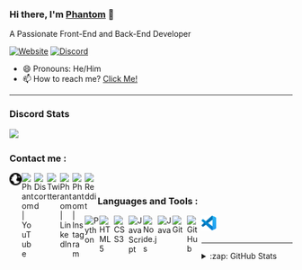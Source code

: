 ### Hi there, I'm [Phantom](https://phantomcodes.ga) 👋
A Passionate Front-End and Back-End Developer

[![Website](https://img.shields.io/website?label=phantomcodes.ga&style=for-the-badge&url=https%3A%2F%2Fphantomcodes.ga)](https://phantomcodes.ga)
[![Discord](https://img.shields.io/discord/731756511138807879?label=discord&logo=discord&logoColor=white&style=for-the-badge)](https://discord.gg/58zNcgsE9K)

- 😄 Pronouns: He/Him
- 📫 How to reach me? [Click Me!](https://phantomcodes.ga/links)

---

### Discord Stats
<a href="https://discord.com/users/731754141331882017">
<img height="80px" src="https://discord.c99.nl/widget/theme-4/731754141331882017.png" />
</a>

### Contact me : 

[<img align="left" alt="phantomcodes.ga" width="22px" src="https://raw.githubusercontent.com/iconic/open-iconic/master/svg/globe.svg" />](https://phantomcodes.ga)
[<img align="left" alt="Phantom | YouTube" width="22px" src="https://cdn4.iconfinder.com/data/icons/logos-and-brands/512/395_Youtube_logo-128.png" />](https://www.youtube.com/SealedSaucer)
<a href="https://dsc.gg/phantom">
  <img align="left" alt="Discord" width="23px" src="https://raw.githubusercontent.com/peterthehan/peterthehan/master/assets/discord.svg" />
</a>
<a href="https://twitter.com/SealedSaucer">
  <img align="left" alt="Twitter" width="23px" src="https://raw.githubusercontent.com/peterthehan/peterthehan/master/assets/twitter.svg" />
</a>

[<img align="left" alt="Phantom | LinkedIn" width="22px" src="https://cdn1.iconfinder.com/data/icons/logotypes/32/square-linkedin-128.png" />](https://www.linkedin.com/in/SealedSaucer)
[<img align="left" alt="Phantom | Instagram" width="22px" src="https://image.flaticon.com/icons/png/128/2111/2111463.png" />](https://www.instagram.com/SealedSaucer/)

<a href="https://www.reddit.com/user/SealedSaucer">
  <img align="left" alt="Reddit" width="23px" src="https://cdn2.iconfinder.com/data/icons/social-media-2285/512/1_Reddit_colored_svg-128.png" />
</a>

</br>

### Languages and Tools : 

[<img align="left" alt="Python" width="26px" src="https://cdn4.iconfinder.com/data/icons/logos-and-brands/512/267_Python_logo-128.png" />](https://www.python.org/)
[<img align="left" alt="HTML5" width="26px" src="https://cdn1.iconfinder.com/data/icons/logotypes/32/badge-html-5-128.png" />](https://www.w3.org/html/)
[<img align="left" alt="CSS3" width="26px" src="https://cdn1.iconfinder.com/data/icons/logotypes/32/badge-css-3-128.png" />](https://www.w3schools.com/css/)
[<img align="left" alt="JavaScript" width="26px" src="https://cdn4.iconfinder.com/data/icons/logos-and-brands/512/187_Js_logo_logos-128.png" />](https://www.javascript.com/)
[<img align="left" alt="Node.js" width="26px" src="https://cdn4.iconfinder.com/data/icons/logos-and-brands/512/233_Node_Js_logo-128.png" />](https://nodejs.org/en/)
[<img align="left" alt="Java" width="26px" src="https://image.flaticon.com/icons/png/128/226/226777.png" />](https://java.com/)
[<img align="left" alt="Git" width="26px" src="https://cdn3.iconfinder.com/data/icons/social-media-2169/24/social_media_social_media_logo_git-128.png" />](https://git-scm.com/)
[<img align="left" alt="GitHub" width="26px" src="https://cdn4.iconfinder.com/data/icons/socialcones/508/Github-128.png" />](https://github.com/)
[<img align="left" alt="Visual Studio Code" width="26px" src="https://raw.githubusercontent.com/github/explore/80688e429a7d4ef2fca1e82350fe8e3517d3494d/topics/visual-studio-code/visual-studio-code.png" />](https://code.visualstudio.com/)
<br />
<br />

---

<details>
  <summary>:zap: GitHub Stats</summary>
</br>
  <img align="left" alt="Phantom's GitHub Stats" src="https://github-readme-stats-ten-tan.vercel.app/api?username=SealedSaucer&&show_icons=true&theme=tokyonight&layout=compact" />

  <p><img align="center" src="https://github-readme-streak-stats.herokuapp.com/?user=SealedSaucer&show_icons=true&theme=tokyonight&layout=compact" alt="SealedSaucer" /></p>
